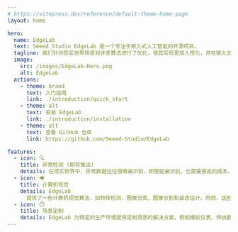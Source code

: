 ```yaml
---
# https://vitepress.dev/reference/default-theme-home-page
layout: home

hero:
  name: EdgeLab
  text: Seeed Studio EdgeLab 是一个专注于嵌入式人工智能的开源项目。
  tagline: 我们针对现实世界场景对许多算法进行了优化，使其实现更加人性化，并在嵌入式设备上实现了更快、更准确的推理。
  image:
    src: /images/EdgeLab-Hero.png
    alt: EdgeLab
  actions:
    - theme: brand
      text: 入门指南
      link: ./introduction/quick_start
    - theme: alt
      text: 安装 EdgeLab
      link: ./introduction/installation
    - theme: alt
      text: 查看 GitHub 仓库
      link: https://github.com/Seeed-Studio/EdgeLab

features:
  - icon: 🔍
    title: 异常检测 (即将推出)
    details: 在现实世界中，异常数据往往很难被识别，即使能被识别，也需要很高的成本。异常检测算法以低成本的方式收集正常数据，任何超出正常数据的东西都被认为是异常的。
  - icon: 👁️
    title: 计算机视觉
    details: EdgeLab 
      提供了一些计算机视觉算法，如物体检测、图像分类、图像分割和姿态估计。然而，这些算法不能在低成本的硬件上运行。我们对这些计算机视觉算法进行了优化，以便在低端设备中实现良好的运行速度和准确性。
  - icon: ⏱️
    title: 场景定制
    details: EdgeLab 为特定的生产环境提供定制场景的解决方案，例如模拟仪表、传统数字仪表的读数和音频分类。我们将在未来继续为特定场景添加更多的算法支持。敬请关注!
---
```

